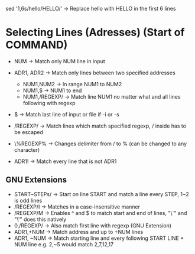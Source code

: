 sed '1,6s/hello/HELLO/' -> Replace hello with HELLO in the first 6 lines

# Selecting Lines (Adresses) (Start of COMMAND)
- NUM -> Match only NUM line in input
- ADR1, ADR2 -> Match only lines between two specified addresses
	- NUM1,NUM2 -> In range NUM1 to NUM2
	- NUM1,$ -> NUM1 to end
	- NUM1,/REGEXP/ -> Match line NUM1 no matter what and all lines following with regexp
 
- $ -> Match last line of input or file if -i or -s
- /REGEXP/ -> Match lines which match specified regexp, / inside has to be escaped
- \\%REGEXP% -> Changes delimiter from / to % (can be changed to any character) 
- ADR1! -> Match every line that is not ADR1

## GNU Extensions
- START~STEPs/ -> Start on line START and match a line every STEP, 1~2 is odd lines
- /REGEXP/I -> Matches in a case-insensitive manner
- /REGEXP/M -> Enables ^ and $ to match start and end of lines, "\\\`" and "\\\'" does this natively
- 0,/REGEXP/ -> Also match first line with regexp (GNU Extension)
- ADR1,+NUM -> Match address and up to +NUM lines
- ADR1, ~NUM -> Match starting line and every following START LINE + NUM line e.g. 2,~5 would match 2,7,12,17